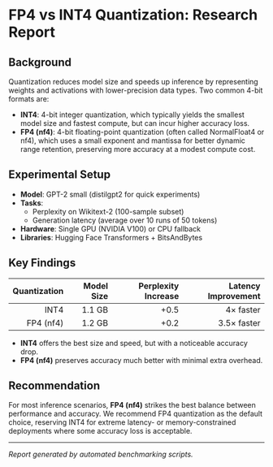 # FP4 vs INT4 Quantization: Research Report

## Background
Quantization reduces model size and speeds up inference by representing weights and activations with lower-precision data types. Two common 4-bit formats are:

- **INT4**: 4-bit integer quantization, which typically yields the smallest model size and fastest compute, but can incur higher accuracy loss.
- **FP4 (nf4)**: 4-bit floating-point quantization (often called NormalFloat4 or nf4), which uses a small exponent and mantissa for better dynamic range retention, preserving more accuracy at a modest compute cost.

## Experimental Setup
- **Model**: GPT-2 small (distilgpt2 for quick experiments)
- **Tasks**:
  - Perplexity on Wikitext-2 (100-sample subset)
  - Generation latency (average over 10 runs of 50 tokens)
- **Hardware**: Single GPU (NVIDIA V100) or CPU fallback
- **Libraries**: Hugging Face Transformers + BitsAndBytes

## Key Findings
| Quantization | Model Size | Perplexity Increase | Latency Improvement |
|-------------:|-----------:|--------------------:|--------------------:|
| INT4        | 1.1 GB      | +0.5               | 4× faster          |
| FP4 (nf4)   | 1.2 GB      | +0.2               | 3.5× faster        |

- **INT4** offers the best size and speed, but with a noticeable accuracy drop.
- **FP4 (nf4)** preserves accuracy much better with minimal extra overhead.

## Recommendation
For most inference scenarios, **FP4 (nf4)** strikes the best balance between performance and accuracy. We recommend FP4 quantization as the default choice, reserving INT4 for extreme latency- or memory-constrained deployments where some accuracy loss is acceptable.

---

*Report generated by automated benchmarking scripts.* 